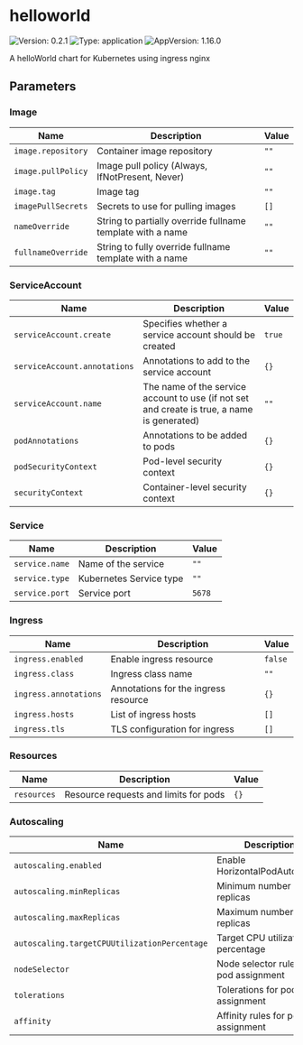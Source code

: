 # helloworld

![Version: 0.2.1](https://img.shields.io/badge/Version-0.2.1-informational?style=flat-square) ![Type: application](https://img.shields.io/badge/Type-application-informational?style=flat-square) ![AppVersion: 1.16.0](https://img.shields.io/badge/AppVersion-1.16.0-informational?style=flat-square)

A helloWorld chart for Kubernetes using ingress nginx

## Parameters

### Image

| Name               | Description                                                | Value |
| ------------------ | ---------------------------------------------------------- | ----- |
| `image.repository` | Container image repository                                 | `""`  |
| `image.pullPolicy` | Image pull policy (Always, IfNotPresent, Never)            | `""`  |
| `image.tag`        | Image tag                                                  | `""`  |
| `imagePullSecrets` | Secrets to use for pulling images                          | `[]`  |
| `nameOverride`     | String to partially override fullname template with a name | `""`  |
| `fullnameOverride` | String to fully override fullname template with a name     | `""`  |

### ServiceAccount

| Name                         | Description                                                                                 | Value  |
| ---------------------------- | ------------------------------------------------------------------------------------------- | ------ |
| `serviceAccount.create`      | Specifies whether a service account should be created                                       | `true` |
| `serviceAccount.annotations` | Annotations to add to the service account                                                   | `{}`   |
| `serviceAccount.name`        | The name of the service account to use (if not set and create is true, a name is generated) | `""`   |
| `podAnnotations`             | Annotations to be added to pods                                                             | `{}`   |
| `podSecurityContext`         | Pod-level security context                                                                  | `{}`   |
| `securityContext`            | Container-level security context                                                            | `{}`   |

### Service

| Name           | Description             | Value  |
| -------------- | ----------------------- | ------ |
| `service.name` | Name of the service     | `""`   |
| `service.type` | Kubernetes Service type | `""`   |
| `service.port` | Service port            | `5678` |

### Ingress

| Name                  | Description                          | Value   |
| --------------------- | ------------------------------------ | ------- |
| `ingress.enabled`     | Enable ingress resource              | `false` |
| `ingress.class`       | Ingress class name                   | `""`    |
| `ingress.annotations` | Annotations for the ingress resource | `{}`    |
| `ingress.hosts`       | List of ingress hosts                | `[]`    |
| `ingress.tls`         | TLS configuration for ingress        | `[]`    |

### Resources

| Name        | Description                           | Value |
| ----------- | ------------------------------------- | ----- |
| `resources` | Resource requests and limits for pods | `{}`  |

### Autoscaling

| Name                                         | Description                            | Value   |
| -------------------------------------------- | -------------------------------------- | ------- |
| `autoscaling.enabled`                        | Enable HorizontalPodAutoscaler         | `false` |
| `autoscaling.minReplicas`                    | Minimum number of replicas             | `1`     |
| `autoscaling.maxReplicas`                    | Maximum number of replicas             | `5`     |
| `autoscaling.targetCPUUtilizationPercentage` | Target CPU utilization percentage      | `80`    |
| `nodeSelector`                               | Node selector rules for pod assignment | `{}`    |
| `tolerations`                                | Tolerations for pod assignment         | `[]`    |
| `affinity`                                   | Affinity rules for pod assignment      | `{}`    |

